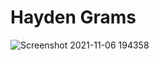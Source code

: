 # Hayden Grams

![Screenshot 2021-11-06 194358](https://user-images.githubusercontent.com/88953222/140627125-ea4709e1-b200-4614-9e36-68bcc7ae3de2.png)
